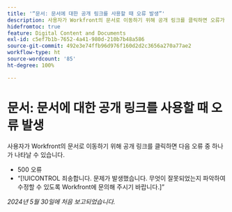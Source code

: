 ```yaml
---
title: '“문서: 문서에 대한 공개 링크를 사용할 때 오류 발생”'
description: 사용자가 Workfront의 문서로 이동하기 위해 공개 링크를 클릭하면 오류가 나타날 수 있습니다.
hidefromtoc: true
feature: Digital Content and Documents
exl-id: c5ef7b1b-7652-4a41-980d-210b7b48a586
source-git-commit: 492e3e74ffb96d976f160d2d2c3656a270a77ae2
workflow-type: ht
source-wordcount: '85'
ht-degree: 100%

---
```


# 문서: 문서에 대한 공개 링크를 사용할 때 오류 발생

사용자가 Workfront의 문서로 이동하기 위해 공개 링크를 클릭하면 다음 오류 중 하나가 나타날 수 있습니다.

* 500 오류
* “[!UICONTROL 죄송합니다. 문제가 발생했습니다. 무엇이 잘못되었는지 파악하여 수정할 수 있도록 Workfront에 문의해 주시기 바랍니다.]”


_2024년 5월 30일에 처음 보고되었습니다._
